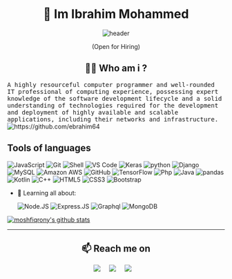 <h1 align="center"> 👋 Im Ibrahim Mohammed </h1>
<div align="center">
  <img src="https://github.com/ebragim64/ebrahim64/blob/master/images/header.gif" alt="header"/>
</div>
<p align="center"> (Open for Hiring)</p>

<h2 align="center"> 👨‍💻 Who am i ?</h2>

  <samp>A highly resourceful computer programmer and well-rounded IT professional of computing experience, possessing expert knowledge of the software development lifecycle and a solid understanding of technologies required for the development and deployment of highly available and scalable applications, including their networks and infrastructure.
  </samp>
  <br>
  <img src="https://komarev.com/ghpvc/?username=ebrahim" alt="https://github.com/ebrahim64" />
</p>
<h2> Tools of languages</h2>

  ![JavaScript](https://img.shields.io/badge/-JavaScript-black?style=plastic&logo=javascript)
  ![Git](https://img.shields.io/badge/-Git-black?style=plastic&logo=git)
  ![Shell](https://img.shields.io/badge/-Shell-blasck?style=plastic&logo=Shell)
  ![VS Code](https://img.shields.io/badge/-VS%20Code-007ACC?style=plastic&logo=visual-studio-code)
  ![Keras](https://img.shields.io/badge/-keras-3b2e5a?style=plastic&logo=keras)
  ![python](https://img.shields.io/badge/-python-FCA121?style=plastic&logo=python)
  ![Django](https://img.shields.io/badge/-Django-092E20?style=plastic&logo=Django)
  ![MySQL](https://img.shields.io/badge/-MySQL-FCA121?style=plastic&logo=Mysql)
  ![Amazon AWS](https://img.shields.io/badge/Amazon%20AWS-232F3E?style=plastic&logo=amazon-aws)
  ![GitHub](https://img.shields.io/badge/-GitHub-181717?style=plastic&logo=github)
  ![TensorFlow](https://img.shields.io/badge/-Tensorflow-FCA121?style=plastic&logo=tensorfolw)
  ![Php](https://img.shields.io/badge/-php-394989?style=plastic&logo=php)
  ![Java](https://img.shields.io/badge/-java-3f4441?style=plastic&logo=java) 
  ![pandas](https://img.shields.io/badge/-pandas-E34F26?style=plastic&logo=pandas) 
  ![Kotlin](https://img.shields.io/badge/-kotlin-006a71?style=plastic&logo=kotlin) 
  ![C++](https://img.shields.io/badge/-C++-00599C?style=plastic&logo=c)
  ![HTML5](https://img.shields.io/badge/-HTML5-E34F26?style=plastic&logo=html5&logoColor=white)
  ![CSS3](https://img.shields.io/badge/-CSS3-1572B6?style=plastic&logo=css3)
  ![Bootstrap](https://img.shields.io/badge/-Bootstrap-563D7C?style=plastic&logo=bootstrap)
- 🌱 Learning all about:

  ![Node.JS](https://img.shields.io/badge/-Node.JS-black?style=plastic&logo=Node.js) 
  ![Express.JS](https://img.shields.io/badge/-Express.JS-c7b198?style=plastic&logo=Express.JS) 
  ![Graphql](https://img.shields.io/badge/-Graphql-E10098?style=plastic&logo=Graphql)
  ![MongoDB](https://img.shields.io/badge/-MongoDB-black?style=plastic&logo=mongodb)


[![moshfiqrony's github stats](https://github-readme-stats.vercel.app/api?username=ebrahim64&theme=dark&show_icons=true)](https://github.com/ebrahim64)

<hr>

<h2  align="center">📫 Reach me on</h2>
<p align="center">
  <a target="_blank"href="https://www.linkedin.com/in/ibrahim-mohammed-17b4ba254/"><img src="https://img.shields.io/badge/linkedin-%230077B5.svg?&style=for-the-badge&logo=linkedin&logoColor=white" /></a>&nbsp;&nbsp;&nbsp;&nbsp;
  <a target="_blank"href="https://kaggel.com/ebrahim64"><img src="https://img.shields.io/badge/kaggel-%231DA1F2.svg?&style=for-the-badge&logo=twitter&logoColor=white" /></a>&nbsp;&nbsp;&nbsp;&nbsp;
  <a href="mailto:ibrahim.mohmmed66@gmail.com?subject=Hello%20Ileri,%20From%20Github"><img src="https://img.shields.io/badge/gmail-%23D14836.svg?&style=for-the-badge&logo=gmail&logoColor=white" /></a>&nbsp;&nbsp;&nbsp;&nbsp;
</p>

